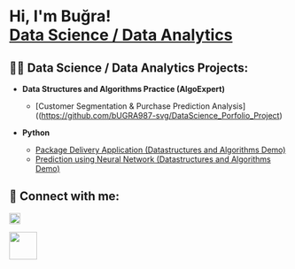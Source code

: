 <h1>Hi, I'm Buğra! <br/><a href="([https://github.com/bUGRA987-svg])"></a> <a href="https://www.linkedin.com/in/bugra-avsar/"> Data Science / Data Analytics</a>

<h2>👨‍💻 Data Science / Data Analytics Projects:</h2>

- <b>Data Structures and Algorithms Practice (AlgoExpert)</b>
  - [Customer Segmentation & Purchase Prediction Analysis]((https://github.com/bUGRA987-svg/DataScience_Porfolio_Project)

- <b>Python</b>
  - [Package Delivery Application (Datastructures and Algorithms Demo)](https://github.com/joshmadakor1/Package-Delivery-Pathfinding-Algorithm)
  - [Prediction using Neural Network  (Datastructures and Algorithms Demo)](https://github.com/joshmadakor1/Package-Delivery-Pathfinding-Algorithm)

<h2> 🤳 Connect with me:</h2>

 [<img src="https://cdn.jsdelivr.net/npm/simple-icons@v3/icons/linkedin.svg" width="20px">](https://www.linkedin.com/in/bugra-avsar/) 
  
[<img src="https://www.kaggle.com/static/images/site-logo.svg" width="50px">](https://www.kaggle.com/bugraavar)



[Kaggle]: (https://www.kaggle.com/bugraavar)
[linkedin]: (https://www.linkedin.com/in/bugra-avsar/)

<!--
**joshmadakor1/joshmadakor1** is a ✨ _special_ ✨ repository because its `README.md` (this file) appears on your GitHub profile.

Here are some ideas to get you started:

- 🔭 I’m currently working on ...
- 🌱 I’m currently learning ...
- 👯 I’m looking to collaborate on ...
- 🤔 I’m looking for help with ...
- 💬 Ask me about ...
- 📫 How to reach me: ...
- 😄 Pronouns: ...
- ⚡ Fun fact: ...
-->

